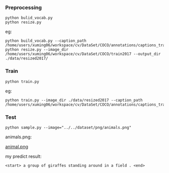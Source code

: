### Preprocessing

```shell
python bulid_vocab.py
python resize.py

```
eg:
```
python build_vocab.py --caption_path /home/users/xuming06/workspace/cv/DataSet/COCO/annotations/captions_train2017.json
python resize.py --image_dir /home/users/xuming06/workspace/cv/DataSet/COCO/train2017 --output_dir ./data/resized2017/
```

### Train

```shell
python train.py

```
eg:

```
python train.py --image_dir ./data/resized2017 --caption_path /home/users/xuming06/workspace/cv/DataSet/COCO/annotations/captions_train2017.json
```

### Test

```shell
python sample.py --image="../../dataset/png/animals.png"

```

animals.png:

[animal.png](../../dataset/png/animals.png)

my predict result:
```
<start> a group of giraffes standing around in a field . <end>

```